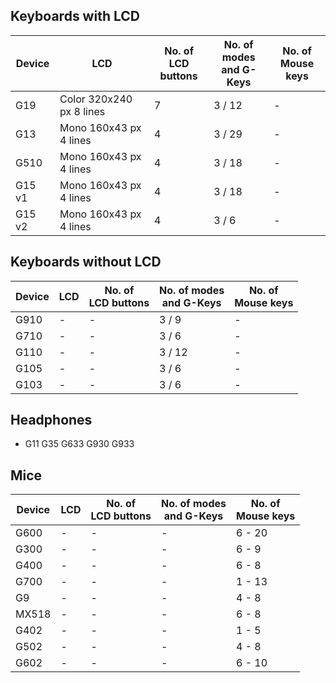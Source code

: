 ## Keyboards with LCD
| Device | LCD                      | No. of<br/>LCD buttons | No. of modes<br/>and G-Keys | No. of<br/>Mouse keys |
|--------|--------------------------|------------------------|-----------------------------|-----------------------|
| G19    | Color 320x240 px 8 lines | 7                      | 3 / 12                      | -                     |
| G13    | Mono 160x43 px 4 lines   | 4                      | 3 / 29                      | -                     |
| G510   | Mono 160x43 px 4 lines   | 4                      | 3 / 18                      | -                     |
| G15 v1 | Mono 160x43 px 4 lines   | 4                      | 3 / 18                      | -                     |
| G15 v2 | Mono 160x43 px 4 lines   | 4                      | 3 / 6                       | -                     |

## Keyboards without LCD
| Device | LCD                      | No. of<br/>LCD buttons | No. of modes<br/>and G-Keys | No. of<br/>Mouse keys |
|--------|--------------------------|------------------------|-----------------------------|-----------------------|
| G910   | -                        | -                      | 3 / 9                       | -                     |
| G710   | -                        | -                      | 3 / 6                       | -                     |
| G110   | -                        | -                      | 3 / 12                      | -                     |
| G105   | -                        | -                      | 3 / 6                       | -                     |
| G103   | -                        | -                      | 3 / 6                       | -                     |

## Headphones
* G11 G35 G633 G930 G933

## Mice
| Device | LCD                      | No. of<br/>LCD buttons | No. of modes<br/>and G-Keys | No. of<br/>Mouse keys |
|--------|--------------------------|------------------------|-----------------------------|-----------------------|
| G600   | -                        | -                      | -                           | 6 - 20                |
| G300   | -                        | -                      | -                           | 6 - 9                 |
| G400   | -                        | -                      | -                           | 6 - 8                 |
| G700   | -                        | -                      | -                           | 1 - 13                |
| G9     | -                        | -                      | -                           | 4 - 8                 |
| MX518  | -                        | -                      | -                           | 6 - 8                 |
| G402   | -                        | -                      | -                           | 1 - 5                 |
| G502   | -                        | -                      | -                           | 4 - 8                 |
| G602   | -                        | -                      | -                           | 6 - 10                |

